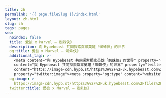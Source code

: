 ```yaml
---
title: zh
permalink: '{{ page.fileSlug }}/index.html'
layout: zh.html
slug: zh
tags: pages
seo:
  noindex: false
  title: 愛彼 x Marvel – 蜘蛛俠》
  description: 與 Hypebeast 共同探索鄰家英雄「蜘蛛俠」的世界
  og:title: 愛彼 x Marvel – 蜘蛛俠》
  additional_tags: >-
    <meta content="與 Hypebeast 共同探索鄰家英雄「蜘蛛俠」的世界" property="og:description"><meta
    content="與 Hypebeast 共同探索鄰家英雄「蜘蛛俠」的世界" property="twitter:description"><meta
    content="https://image-cdn.hypb.st/https%3A%2F%2Fuk.hypebeast.com%2Ffiles%2F2023%2F06%2Fhypebeast-presents-audemars-piguet-marvel-spider-man-campaign-00.jpg?w=950&amp;cbr=1&amp;q=90&amp;fit=max"
    property="twitter:image"><meta property="og:type" content="website">
  og:image: >-
    https://image-cdn.hypb.st/https%3A%2F%2Fuk.hypebeast.com%2Ffiles%2F2023%2F06%2Fhypebeast-presents-audemars-piguet-marvel-spider-man-campaign-00.jpg?w=950&cbr=1&q=90&fit=max
  twitter:title: 愛彼 x Marvel – 蜘蛛俠》
---
```



